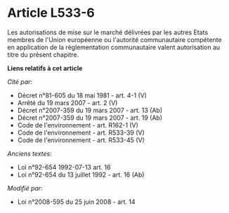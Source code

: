 # Article L533-6

Les autorisations de mise sur le marché délivrées par les autres Etats membres de l'Union européenne ou l'autorité
communautaire compétente en application de la réglementation communautaire valent autorisation au titre du présent chapitre.

**Liens relatifs à cet article**

_Cité par_:

  - Décret n°81-605 du 18 mai 1981 - art. 4-1 (V)
  - Arrêté du 19 mars 2007 - art. 2 (V)
  - Décret n°2007-359 du 19 mars 2007 - art. 13 (Ab)
  - Décret n°2007-359 du 19 mars 2007 - art. 19 (Ab)
  - Code de l'environnement - art. R162-1 (V)
  - Code de l'environnement - art. R533-39 (V)
  - Code de l'environnement - art. R533-45 (V)

_Anciens textes_:

  - Loi n°92-654 1992-07-13 art. 16
  - Loi n°92-654 du 13 juillet 1992 - art. 16 (Ab)

_Modifié par_:

  - Loi n°2008-595 du 25 juin 2008 - art. 14
